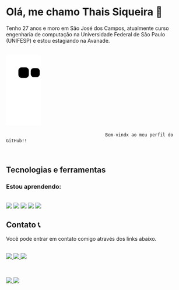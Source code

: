 

# Olá, me chamo Thais Siqueira 👋 
Tenho 27 anos e moro em São José dos Campos, atualmente curso engenharia de computação na Universidade Federal de São Paulo (UNIFESP) e estou estagiando na Avanade.
<br>
<br>

  ![Snake animation](https://github.com/sgsilvathais/sgsilvathais/blob/output/github-contribution-grid-snake.svg)




                                          Bem-vindx ao meu perfil do GitHub!!
                                          
<br>

## Tecnologias e ferramentas

### Estou aprendendo:
<br/>

<div display: flex>
     <img src="https://cdn.jsdelivr.net/gh/devicons/devicon/icons/html5/html5-original.svg" width= 60px/>        
    <img src="https://cdn.jsdelivr.net/gh/devicons/devicon/icons/css3/css3-original.svg" width= 60px/>
    <img src="https://cdn.jsdelivr.net/gh/devicons/devicon/icons/javascript/javascript-original.svg" width= 60px/>
    <img src="https://cdn.jsdelivr.net/gh/devicons/devicon/icons/git/git-plain.svg" width= 60px/>
    <img src="https://cdn.jsdelivr.net/gh/devicons/devicon/icons/python/python-original.svg" width= 60px/>          
</div>          
            

## Contato 📞
<p>
    Você pode entrar em contato comigo através dos links abaixo.
</p>

<br>

<a href="https://www.instagram.com/_tattagarcia/" target="_blank">
    <img src="https://img.shields.io/badge/-Instagram-%23E4405F?style=for-the-badge&logo=instagram&logoColor=white" target="_blank">
</a>

<a href = "mailto:contato@seu-usuário-aqui">
    <img src="https://img.shields.io/badge/Gmail-D14836?style=for-the-badge&logo=gmail&logoColor=white" target="_blank">
</a>

<a href="https://www.linkedin.com/in/seu-usuário-linkedln-aqui" target="_blank">
    <img src="https://img.shields.io/badge/-LinkedIn-%230077B5?style=for-the-badge&logo=linkedin&logoColor=white" target="_blank">
</a>

##

<br>

<div>
<a href="https://github.com/sgsilvathais">
<img height="180em" src="https://github-readme-stats.vercel.app/api/top-langs/?username=sgsilvathais&layout=compact&langs_count=7&theme=dracula"/>
<img height="180em" src="https://github-readme-stats.vercel.app/api?username=sgsilvathais&show_icons=true&theme=dracula&include_all_commits=true&count_private=true"/>
</div>
    
 <br>
 <br>


